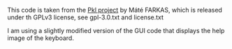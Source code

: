 This code is taken from the [Pkl project][pkl] by Máté FARKAS, 
which is released under th GPLv3 license, see gpl-3.0.txt and license.txt

I am using a slightly modified version of the GUI code that displays 
the help image of the keyboard.

[pkl]: http://pkl.sourceforge.net/ "Pkl Project"
